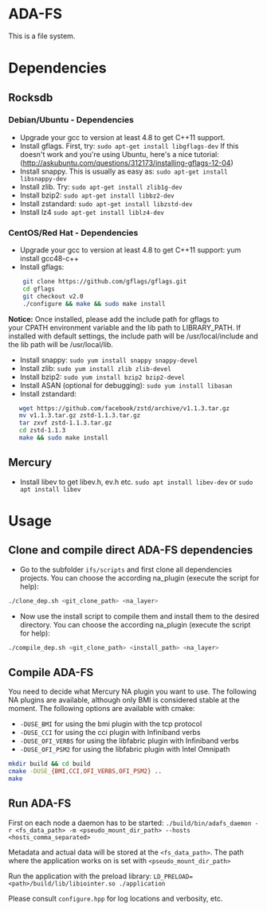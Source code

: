 # ADA-FS
This is a file system.

# Dependencies

## Rocksdb

### Debian/Ubuntu - Dependencies

- Upgrade your gcc to version at least 4.8 to get C++11 support.
- Install gflags. First, try: `sudo apt-get install libgflags-dev` If this doesn't work and you're using Ubuntu, here's a nice tutorial: (http://askubuntu.com/questions/312173/installing-gflags-12-04)
- Install snappy. This is usually as easy as: `sudo apt-get install libsnappy-dev`
- Install zlib. Try: `sudo apt-get install zlib1g-dev`
- Install bzip2: `sudo apt-get install libbz2-dev`
- Install zstandard: `sudo apt-get install libzstd-dev`
- Install lz4 `sudo apt-get install liblz4-dev`

### CentOS/Red Hat - Dependencies
- Upgrade your gcc to version at least 4.8 to get C++11 support: yum install gcc48-c++
- Install gflags:

```bash
    git clone https://github.com/gflags/gflags.git
    cd gflags
    git checkout v2.0
    ./configure && make && sudo make install
```
__Notice:__ Once installed, please add the include path for gflags to your CPATH environment variable and the lib path to LIBRARY_PATH. If installed with default settings, the include path will be /usr/local/include and the lib path will be /usr/local/lib.
- Install snappy:
    `sudo yum install snappy snappy-devel`
- Install zlib:
    `sudo yum install zlib zlib-devel`
- Install bzip2:
    `sudo yum install bzip2 bzip2-devel`
- Install ASAN (optional for debugging):
    `sudo yum install libasan`
- Install zstandard:

```bash
   wget https://github.com/facebook/zstd/archive/v1.1.3.tar.gz
   mv v1.1.3.tar.gz zstd-1.1.3.tar.gz
   tar zxvf zstd-1.1.3.tar.gz
   cd zstd-1.1.3
   make && sudo make install
```

## Mercury

- Install libev to get libev.h, ev.h etc.
`sudo apt install libev-dev` or `sudo apt install libev`

# Usage

## Clone and compile direct ADA-FS dependencies

- Go to the subfolder `ifs/scripts` and first clone all dependencies projects. You can choose the according na_plugin (execute the script for help):

```bash
./clone_dep.sh <git_clone_path> <na_layer>
```
- Now use the install script to compile them and install them to the desired directory. You can choose the according na_plugin (execute the script for help):

```bash
./compile_dep.sh <git_clone_path> <install_path> <na_layer>
```

## Compile ADA-FS
You need to decide what Mercury NA plugin you want to use. The following NA plugins are available, although only BMI is considered stable at the moment.
The following options are available with cmake:
- `-DUSE_BMI` for using the bmi plugin with the tcp protocol
- `-DUSE_CCI` for using the cci plugin with Infiniband verbs
- `-DUSE_OFI_VERBS` for using the libfabric plugin with Infiniband verbs
- `-DUSE_OFI_PSM2` for using the libfabric plugin with Intel Omnipath

```bash
mkdir build && cd build
cmake -DUSE_{BMI,CCI,OFI_VERBS,OFI_PSM2} ..
make
```

## Run ADA-FS

First on each node a daemon has to be started: 
`./build/bin/adafs_daemon -r <fs_data_path> -m <pseudo_mount_dir_path> --hosts <hosts_comma_separated>`

Metadata and actual data will be stored at the `<fs_data_path>`. The path where the application works on is set with `<pseudo_mount_dir_path>`

Run the application with the preload library: `LD_PRELOAD=<path>/build/lib/libiointer.so ./application`

Please consult `configure.hpp` for log locations and verbosity, etc.

